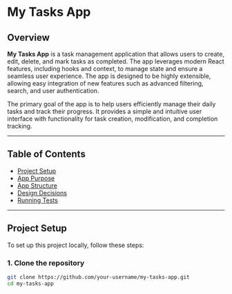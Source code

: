 # My Tasks App

## Overview

**My Tasks App** is a task management application that allows users to create, edit, delete, and mark tasks as completed. The app leverages modern React features, including hooks and context, to manage state and ensure a seamless user experience. The app is designed to be highly extensible, allowing easy integration of new features such as advanced filtering, search, and user authentication.

The primary goal of the app is to help users efficiently manage their daily tasks and track their progress. It provides a simple and intuitive user interface with functionality for task creation, modification, and completion tracking.

---

## Table of Contents

- [Project Setup](#project-setup)
- [App Purpose](#app-purpose)
- [App Structure](#app-structure)
- [Design Decisions](#design-decisions)
- [Running Tests](#running-tests)

---

## Project Setup

To set up this project locally, follow these steps:

### 1. Clone the repository

```bash
git clone https://github.com/your-username/my-tasks-app.git
cd my-tasks-app
